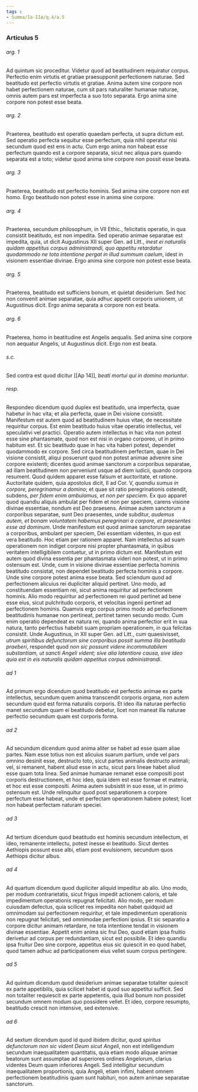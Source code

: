 ```yaml
---
tags : 
- Summa/Ia-IIæ/q.4/a.5
---
```


### Articulus 5

###### arg. 1
Ad quintum sic proceditur. Videtur quod ad beatitudinem requiratur corpus. Perfectio enim virtutis et gratiae praesupponit perfectionem naturae. Sed beatitudo est perfectio virtutis et gratiae. Anima autem sine corpore non habet perfectionem naturae, cum sit pars naturaliter humanae naturae, omnis autem pars est imperfecta a suo toto separata. Ergo anima sine corpore non potest esse beata.

###### arg. 2
Praeterea, beatitudo est operatio quaedam perfecta, ut supra dictum est. Sed operatio perfecta sequitur esse perfectum, quia nihil operatur nisi secundum quod est ens in actu. Cum ergo anima non habeat esse perfectum quando est a corpore separata, sicut nec aliqua pars quando separata est a toto; videtur quod anima sine corpore non possit esse beata.

###### arg. 3
Praeterea, beatitudo est perfectio hominis. Sed anima sine corpore non est homo. Ergo beatitudo non potest esse in anima sine corpore.

###### arg. 4
Praeterea, secundum philosophum, in VII Ethic., felicitatis operatio, in qua consistit beatitudo, est non impedita. Sed operatio animae separatae est impedita, quia, ut dicit Augustinus XII super Gen. ad Litt., *inest ei naturalis quidam appetitus corpus administrandi, quo appetitu retardatur quodammodo ne tota intentione pergat in illud summum caelum*, idest in visionem essentiae divinae. Ergo anima sine corpore non potest esse beata.

###### arg. 5
Praeterea, beatitudo est sufficiens bonum, et quietat desiderium. Sed hoc non convenit animae separatae, quia adhuc appetit corporis unionem, ut Augustinus dicit. Ergo anima separata a corpore non est beata.

###### arg. 6
Praeterea, homo in beatitudine est Angelis aequalis. Sed anima sine corpore non aequatur Angelis, ut Augustinus dicit. Ergo non est beata.

###### s.c.
Sed contra est quod dicitur [[Ap 14]], *beati mortui qui in domino moriuntur*.

###### resp.
Respondeo dicendum quod duplex est beatitudo, una imperfecta, quae habetur in hac vita; et alia perfecta, quae in Dei visione consistit. Manifestum est autem quod ad beatitudinem huius vitae, de necessitate requiritur corpus. Est enim beatitudo huius vitae operatio intellectus, vel speculativi vel practici. Operatio autem intellectus in hac vita non potest esse sine phantasmate, quod non est nisi in organo corporeo, ut in primo habitum est. Et sic beatitudo quae in hac vita haberi potest, dependet quodammodo ex corpore. Sed circa beatitudinem perfectam, quae in Dei visione consistit, aliqui posuerunt quod non potest animae advenire sine corpore existenti; dicentes quod animae sanctorum a corporibus separatae, ad illam beatitudinem non perveniunt usque ad diem iudicii, quando corpora resument. Quod quidem apparet esse falsum et auctoritate, et ratione. Auctoritate quidem, quia apostolus dicit, II ad Cor. V, *quandiu sumus in corpore, peregrinamur a domino*; et quae sit ratio peregrinationis ostendit, subdens, *per fidem enim ambulamus, et non per speciem*. Ex quo apparet quod quandiu aliquis ambulat per fidem et non per speciem, carens visione divinae essentiae, nondum est Deo praesens. Animae autem sanctorum a corporibus separatae, sunt Deo praesentes, unde subditur, *audemus autem, et bonam voluntatem habemus peregrinari a corpore, et praesentes esse ad dominum*. Unde manifestum est quod animae sanctorum separatae a corporibus, ambulant per speciem, Dei essentiam videntes, in quo est vera beatitudo. Hoc etiam per rationem apparet. Nam intellectus ad suam operationem non indiget corpore nisi propter phantasmata, in quibus veritatem intelligibilem contuetur, ut in primo dictum est. Manifestum est autem quod divina essentia per phantasmata videri non potest, ut in primo ostensum est. Unde, cum in visione divinae essentiae perfecta hominis beatitudo consistat, non dependet beatitudo perfecta hominis a corpore. Unde sine corpore potest anima esse beata. Sed sciendum quod ad perfectionem alicuius rei dupliciter aliquid pertinet. Uno modo, ad constituendam essentiam rei, sicut anima requiritur ad perfectionem hominis. Alio modo requiritur ad perfectionem rei quod pertinet ad bene esse eius, sicut pulchritudo corporis, et velocitas ingenii pertinet ad perfectionem hominis. Quamvis ergo corpus primo modo ad perfectionem beatitudinis humanae non pertineat, pertinet tamen secundo modo. Cum enim operatio dependeat ex natura rei, quando anima perfectior erit in sua natura, tanto perfectius habebit suam propriam operationem, in qua felicitas consistit. Unde Augustinus, in XII super Gen. ad Litt., cum quaesivisset, *utrum spiritibus defunctorum sine corporibus possit summa illa beatitudo praeberi*, respondet quod *non sic possunt videre incommutabilem substantiam, ut sancti Angeli vident; sive alia latentiore causa, sive ideo quia est in eis naturalis quidam appetitus corpus administrandi*.

###### ad 1
Ad primum ergo dicendum quod beatitudo est perfectio animae ex parte intellectus, secundum quem anima transcendit corporis organa, non autem secundum quod est forma naturalis corporis. Et ideo illa naturae perfectio manet secundum quam ei beatitudo debetur, licet non maneat illa naturae perfectio secundum quam est corporis forma.

###### ad 2
Ad secundum dicendum quod anima aliter se habet ad esse quam aliae partes. Nam esse totius non est alicuius suarum partium, unde vel pars omnino desinit esse, destructo toto, sicut partes animalis destructo animali; vel, si remanent, habent aliud esse in actu, sicut pars lineae habet aliud esse quam tota linea. Sed animae humanae remanet esse compositi post corporis destructionem, et hoc ideo, quia idem est esse formae et materia, et hoc est esse compositi. Anima autem subsistit in suo esse, ut in primo ostensum est. Unde relinquitur quod post separationem a corpore perfectum esse habeat, unde et perfectam operationem habere potest; licet non habeat perfectam naturam speciei.

###### ad 3
Ad tertium dicendum quod beatitudo est hominis secundum intellectum, et ideo, remanente intellectu, potest inesse ei beatitudo. Sicut dentes Aethiopis possunt esse albi, etiam post evulsionem, secundum quos Aethiops dicitur albus.

###### ad 4
Ad quartum dicendum quod dupliciter aliquid impeditur ab alio. Uno modo, per modum contrarietatis, sicut frigus impedit actionem caloris, et tale impedimentum operationis repugnat felicitati. Alio modo, per modum cuiusdam defectus, quia scilicet res impedita non habet quidquid ad omnimodam sui perfectionem requiritur, et tale impedimentum operationis non repugnat felicitati, sed omnimodae perfectioni ipsius. Et sic separatio a corpore dicitur animam retardare, ne tota intentione tendat in visionem divinae essentiae. Appetit enim anima sic frui Deo, quod etiam ipsa fruitio derivetur ad corpus per redundantiam, sicut est possibile. Et ideo quandiu ipsa fruitur Deo sine corpore, appetitus eius sic quiescit in eo quod habet, quod tamen adhuc ad participationem eius vellet suum corpus pertingere.

###### ad 5
Ad quintum dicendum quod desiderium animae separatae totaliter quiescit ex parte appetibilis, quia scilicet habet id quod suo appetitui sufficit. Sed non totaliter requiescit ex parte appetentis, quia illud bonum non possidet secundum omnem modum quo possidere vellet. Et ideo, corpore resumpto, beatitudo crescit non intensive, sed extensive.

###### ad 6
Ad sextum dicendum quod id quod ibidem dicitur, quod *spiritus defunctorum non sic vident Deum sicut Angeli*, non est intelligendum secundum inaequalitatem quantitatis, quia etiam modo aliquae animae beatorum sunt assumptae ad superiores ordines Angelorum, clarius videntes Deum quam inferiores Angeli. Sed intelligitur secundum inaequalitatem proportionis, quia Angeli, etiam infimi, habent omnem perfectionem beatitudinis quam sunt habituri, non autem animae separatae sanctorum.

